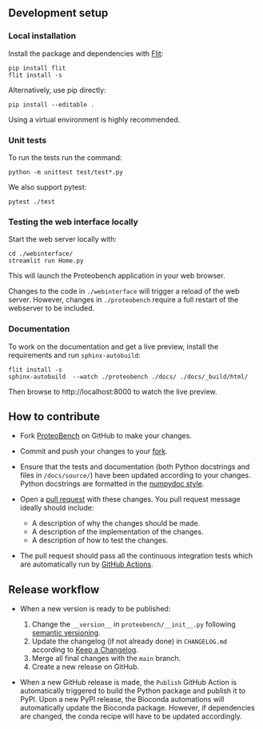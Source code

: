 ## Development setup

### Local installation
Install the package and dependencies with [Flit](https://flit.pypa.io/en/stable/):

```
pip install flit
flit install -s
```

Alternatively, use pip directly:

```
pip install --editable .
```

Using a virtual environment is highly recommended.


### Unit tests

To run the tests run the command:

```
python -m unittest test/test*.py
```

We also support pytest:

```
pytest ./test
```


### Testing the web interface locally

Start the web server locally with:

```
cd ./webinterface/
streamlit run Home.py
```

This will launch the Proteobench application in your web browser.


Changes to the code in `./webinterface` will trigger a reload of the web server.
However, changes in `./proteobench` require a full restart of the webserver
to be included.


### Documentation

To work on the documentation and get a live preview, install the requirements
and run `sphinx-autobuild`:

```
flit install -s
sphinx-autobuild  --watch ./proteobench ./docs/ ./docs/_build/html/
```

Then browse to http://localhost:8000 to watch the live preview.


## How to contribute

- Fork [ProteoBench](https://github.com/proteobench/proteobench) on GitHub to
  make your changes.
- Commit and push your changes to your
  [fork](https://help.github.com/articles/pushing-to-a-remote/).
- Ensure that the tests and documentation (both Python docstrings and files in
  `/docs/source/`) have been updated according to your changes. Python
  docstrings are formatted in the
  [numpydoc style](https://numpydoc.readthedocs.io/en/latest/format.html).
- Open a
  [pull request](https://help.github.com/articles/creating-a-pull-request/)
  with these changes. You pull request message ideally should include:

    - A description of why the changes should be made.
    - A description of the implementation of the changes.
    - A description of how to test the changes.

- The pull request should pass all the continuous integration tests which are
  automatically run by
  [GitHub Actions](https://github.com/proteobench/proteobench/actions).



## Release workflow

- When a new version is ready to be published:

    1. Change the `__version__` in `proteobench/__init__.py` following
       [semantic versioning](https://semver.org/).
    2. Update the changelog (if not already done) in `CHANGELOG.md` according to
       [Keep a Changelog](https://keepachangelog.com/en/1.0.0/).
    3. Merge all final changes with the `main` branch.
    4. Create a new release on GitHub.

- When a new GitHub release is made, the `Publish` GitHub Action is automatically
  triggered to build the Python package and publish it to PyPI. Upon a new PyPI release,
  the Bioconda automations will automatically update the Bioconda package. However,
  if dependencies are changed, the conda recipe will have to be updated accordingly.
